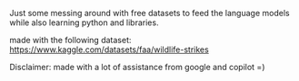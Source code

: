 Just some messing around with free datasets to feed the language models while also learning python and libraries.

made with the following dataset:
https://www.kaggle.com/datasets/faa/wildlife-strikes


Disclaimer: made with a lot of assistance from google and copilot =)
